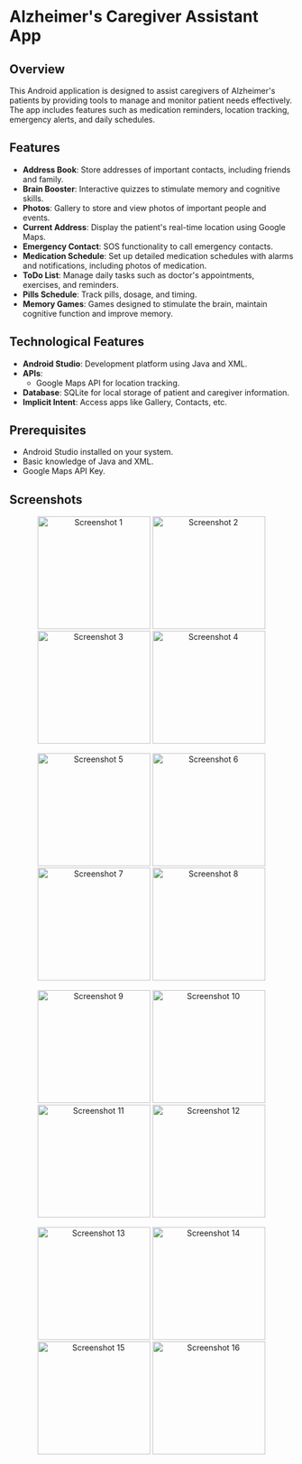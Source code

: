 # Alzheimer's Caregiver Assistant App

## Overview
This Android application is designed to assist caregivers of Alzheimer's patients by providing tools to manage and monitor patient needs effectively. The app includes features such as medication reminders, location tracking, emergency alerts, and daily schedules.

## Features
- **Address Book**: Store addresses of important contacts, including friends and family.
- **Brain Booster**: Interactive quizzes to stimulate memory and cognitive skills.
- **Photos**: Gallery to store and view photos of important people and events.
- **Current Address**: Display the patient's real-time location using Google Maps.
- **Emergency Contact**: SOS functionality to call emergency contacts.
- **Medication Schedule**: Set up detailed medication schedules with alarms and notifications, including photos of medication.
- **ToDo List**: Manage daily tasks such as doctor's appointments, exercises, and reminders.
- **Pills Schedule**: Track pills, dosage, and timing.
- **Memory Games**: Games designed to stimulate the brain, maintain cognitive function and improve memory.

## Technological Features
- **Android Studio**: Development platform using Java and XML.
- **APIs**:
  - Google Maps API for location tracking.
- **Database**: SQLite for local storage of patient and caregiver information.
- **Implicit Intent**: Access apps like Gallery, Contacts, etc.

## Prerequisites
- Android Studio installed on your system.
- Basic knowledge of Java and XML.
- Google Maps API Key.
## Screenshots

<p align="center">
  <img src="https://github.com/user-attachments/assets/f58e078a-5f85-4a81-b2ab-1ca72eccfc32" alt="Screenshot 1" width="200">
  <img src="https://github.com/user-attachments/assets/869dd635-b6b1-47fc-bf4b-47016b08d047" alt="Screenshot 2" width="200">
  <img src="https://github.com/user-attachments/assets/09b6ee4b-b746-435d-b811-a86f222e0eb4" alt="Screenshot 3" width="200">
  <img src="https://github.com/user-attachments/assets/f56ef20d-f120-45f1-b803-790e7d43a9dc" alt="Screenshot 4" width="200">
</p>

<p align="center">
  <img src="https://github.com/user-attachments/assets/2b2613ac-516e-41b2-80cc-9e44f28dd121" alt="Screenshot 5" width="200">
  <img src="https://github.com/user-attachments/assets/9275fb67-c51f-408b-8986-6afd8c43f0d2" alt="Screenshot 6" width="200">
  <img src="https://github.com/user-attachments/assets/e922aa89-e6cd-4d77-9e5a-14c617a4f644" alt="Screenshot 7" width="200">
  <img src="https://github.com/user-attachments/assets/14d3c155-d8b0-489c-930a-9969eda251d3" alt="Screenshot 8" width="200">
</p>

<p align="center">
  <img src="https://github.com/user-attachments/assets/1876fec7-1f39-4ba4-b221-f0b1a80bbe85" alt="Screenshot 9" width="200">
  <img src="https://github.com/user-attachments/assets/5519a14b-2589-4913-b383-c4723954cfd3" alt="Screenshot 10" width="200">
  <img src="https://github.com/user-attachments/assets/ebe9bb8b-bb69-4ae5-ba4e-e6c366ae55f5" alt="Screenshot 11" width="200">
  <img src="https://github.com/user-attachments/assets/d359f2c8-21d1-4f23-8854-0fe2d9df4418" alt="Screenshot 12" width="200">
</p>

<p align="center">
  <img src="https://github.com/user-attachments/assets/225a262c-d20e-421a-a9c0-0611988606f1" alt="Screenshot 13" width="200">
  <img src="https://github.com/user-attachments/assets/1b225972-5569-4789-a285-65430e64d3a2" alt="Screenshot 14" width="200">
  <img src="https://github.com/user-attachments/assets/ef6a0988-d17e-4ac5-8c07-09149057c71f" alt="Screenshot 15" width="200">
  <img src="https://github.com/user-attachments/assets/9bc3541b-c33f-4ebe-a6d1-c78e5133b02e" alt="Screenshot 16" width="200">
</p>

